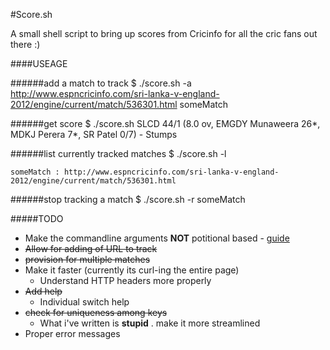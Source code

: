 #Score.sh

A small shell script to bring up scores from Cricinfo for all the cric fans out there :)

####USEAGE

######add a match to track
	$ ./score.sh -a http://www.espncricinfo.com/sri-lanka-v-england-2012/engine/current/match/536301.html someMatch
	
######get score
	$ ./score.sh
	SLCD 44/1 (8.0 ov, EMGDY Munaweera 26*, MDKJ Perera 7*, SR Patel 0/7) - Stumps 
	
######list currently tracked matches
	$ ./score.sh -l
	
	someMatch : http://www.espncricinfo.com/sri-lanka-v-england-2012/engine/current/match/536301.html
	
######stop tracking a match
	$ ./score.sh -r someMatch
	

#####TODO

* Make the commandline arguments **NOT** potitional based - [guide](http://www.shelldorado.com/goodcoding/cmdargs.html)
* ~~Allow for adding of URL to track~~
* ~~provision for multiple matches~~
* Make it faster (currently its curl-ing the entire page)
	* Understand HTTP headers more properly
* ~~Add help~~
	* Individual switch help
* ~~check for uniqueness among keys~~
	* What i've written is **stupid** . make it more streamlined
* Proper error messages
